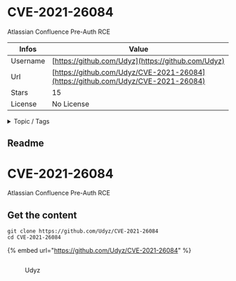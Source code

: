 # CVE-2021-26084

Atlassian Confluence Pre-Auth RCE

| Infos    | Value                                                              |
| -------- | -------------------------------------------------------------------|
| Username | [https://github.com/Udyz](https://github.com/Udyz) |
| Url      | [https://github.com/Udyz/CVE-2021-26084](https://github.com/Udyz/CVE-2021-26084)                                               |
| Stars    | 15                                                          |
| License  | No License                                                        |

<details>

<summary>Topic / Tags</summary>



</details>

## Readme

# CVE-2021-26084
Atlassian Confluence Pre-Auth RCE



## Get the content

```
git clone https://github.com/Udyz/CVE-2021-26084
cd CVE-2021-26084
```

{% embed url="https://github.com/Udyz/CVE-2021-26084" %}

<figure><img src="https://avatars.githubusercontent.com/u/39673284?v=4" alt=""><figcaption><p>Udyz</p></figcaption></figure>
